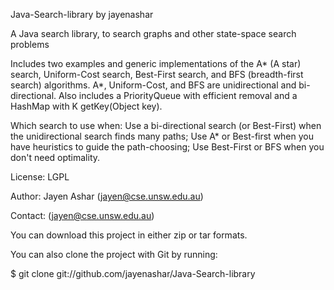 Java-Search-library by jayenashar

A Java search library, to search graphs and other state-space search problems

Includes two examples and generic implementations of the A* (A star) search, Uniform-Cost search, Best-First search, and BFS (breadth-first search) algorithms. A*, Uniform-Cost, and BFS are unidirectional and bi-directional. Also includes a PriorityQueue with efficient removal and a HashMap with K getKey(Object key).

Which search to use when: Use a bi-directional search (or Best-First) when the unidirectional search finds many paths; Use A* or Best-first when you have heuristics to guide the path-choosing; Use Best-First or BFS when you don't need optimality.

License: LGPL

Author: Jayen Ashar (jayen@cse.unsw.edu.au)

Contact: (jayen@cse.unsw.edu.au)

You can download this project in either zip or tar formats.

You can also clone the project with Git by running:

$ git clone git://github.com/jayenashar/Java-Search-library

